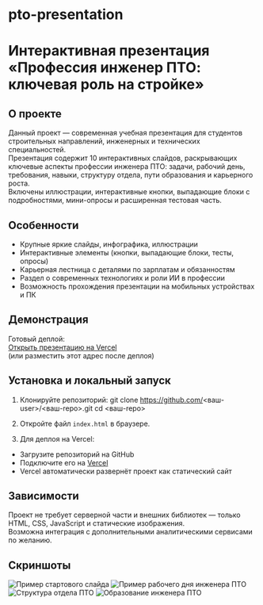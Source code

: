 # pto-presentation
# Интерактивная презентация «Профессия инженер ПТО: ключевая роль на стройке»

## О проекте

Данный проект — современная учебная презентация для студентов строительных направлений, инженерных и технических специальностей.  
Презентация содержит 10 интерактивных слайдов, раскрывающих ключевые аспекты профессии инженера ПТО: задачи, рабочий день, требования, навыки, структуру отдела, пути образования и карьерного роста.  
Включены иллюстрации, интерактивные кнопки, выпадающие блоки с подробностями, мини-опросы и расширенная тестовая часть.

## Особенности

- Крупные яркие слайды, инфографика, иллюстрации
- Интерактивные элементы (кнопки, выпадающие блоки, тесты, опросы)
- Карьерная лестница с деталями по зарплатам и обязанностям
- Раздел о современных технологиях и роли ИИ в профессии
- Возможность прохождения презентации на мобильных устройствах и ПК

## Демонстрация

Готовый деплой:  
[Открыть презентацию на Vercel](https://ваш-сайт.vercel.app)  
(или разместить этот адрес после деплоя)

## Установка и локальный запуск

1. Клонируйте репозиторий: git clone https://github.com/<ваш-user>/<ваш-repo>.git
cd <ваш-repo>


2. Откройте файл `index.html` в браузере.

3. Для деплоя на Vercel:
- Загрузите репозиторий на GitHub
- Подключите его на [Vercel](https://vercel.com/import/git)
- Vercel автоматически развернёт проект как статический сайт

## Зависимости

Проект не требует серверной части и внешних библиотек — только HTML, CSS, JavaScript и статические изображения.  
Возможна интеграция с дополнительными аналитическими сервисами по желанию.

## Скриншоты

![Пример стартового слайда](images/pto-intro.png)
![Пример рабочего дня инженера ПТО](images/pto-workday.png)
![Структура отдела ПТО](images/pto-structure.png)
![Образование инженера ПТО](images/education.png)


